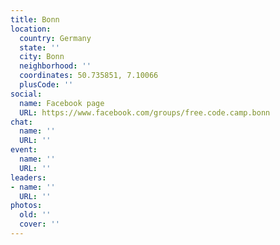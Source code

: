 ```yaml
---
title: Bonn
location:
  country: Germany
  state: ''
  city: Bonn
  neighborhood: ''
  coordinates: 50.735851, 7.10066
  plusCode: ''
social:
  name: Facebook page
  URL: https://www.facebook.com/groups/free.code.camp.bonn
chat:
  name: ''
  URL: ''
event:
  name: ''
  URL: ''
leaders:
- name: ''
  URL: ''
photos:
  old: ''
  cover: ''
---
```

